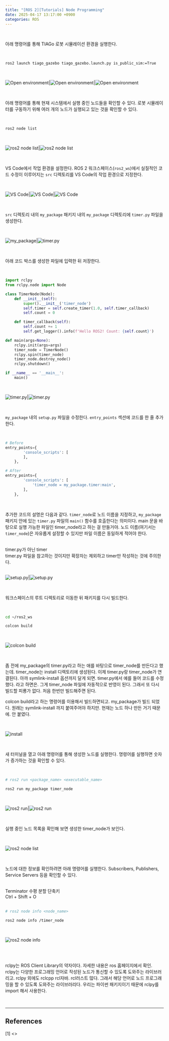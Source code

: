 ```yaml
---
title: "[ROS 2][Tutorials] Node Programming"
date: 2025-04-17 13:17:00 +0900
categories: ROS
---
```


&nbsp;

아래 명령어를 통해 TIAGo 로봇 시뮬레이션 환경을 실행한다.

<br>

```bash
ros2 launch tiago_gazebo tiago_gazebo.launch.py is_public_sim:=True
```

<br>

![Open environment](/assets/img/2025-04-17/open-environment-1.png)|![Open environment](/assets/img/2025-04-17/open-environment-2.png)|![Open environment](/assets/img/2025-04-17/open-environment-3.png)

<br>

아래 명령어를 통해 현재 시스템에서 실행 중인 노드들을 확인할 수 있다. 로봇 시뮬레이터를 구동하기 위해 여러 개의 노드가 실행되고 있는 것을 확인할 수 있다.

<br>

```bash
ros2 node list
```

<br>

![ros2 node list](/assets/img/2025-04-17/ros2-node-list-1.png)|![ros2 node list](/assets/img/2025-04-17/ros2-node-list-2.png)

<br>

VS Code에서 작업 환경을 설정한다. ROS 2 워크스페이스(`ros2_ws`)에서 실질적인 코드 수정이 이루어지는 `src` 디렉토리를 VS Code의 작업 환경으로 지정한다.

<br>

![VS Code](/assets/img/2025-04-17/vscode-1.png)|![VS Code](/assets/img/2025-04-17/vscode-2.png)|![VS Code](/assets/img/2025-04-17/vscode-3.png)

<br>

`src` 디렉토리 내의 `my_package` 패키지 내의 `my_package` 디렉토리에 `timer.py` 파일을 생성한다. 

<br>

![my_package](/assets/img/2025-04-17/my-package-1.png)|![timer.py](/assets/img/2025-04-17/timer-1.png)

<br>

아래 코드 박스를 생성한 파일에 입력한 뒤 저장한다.

<br>

```python
import rclpy
from rclpy.node import Node

class TimerNode(Node):
    def __init__(self):
        super().__init__('timer_node')
        self.timer = self.create_timer(1.0, self.timer_callback)
        self.count = 0

    def timer_callback(self):
        self.count += 1
        self.get_logger().info(f'Hello ROS2! Count: {self.count}')

def main(args=None):
    rclpy.init(args=args)
    timer_node = TimerNode()
    rclpy.spin(timer_node)
    timer_node.destroy_node()
    rclpy.shutdown()

if __name__ == '__main__':
    main()
```

<br>

![timer.py](/assets/img/2025-04-17/timer-2.png)|![timer.py](/assets/img/2025-04-17/timer-3.png)

<br>

`my_package` 내의 `setup.py` 파일을 수정한다. `entry_points` 섹션에 코드를 한 줄 추가한다.

<br>

```python
# Before
entry_points={
        'console_scripts': [
        ],
    },

# After
entry_points={
        'console_scripts': [
            'timer_node = my_package.timer:main',
        ],
    },
```

<br>

추가한 코드의 설명은 다음과 같다. `timer_node`로 노드 이름을 지정하고,  `my_package` 패키지 안에 있는 `timer.py` 파일의 `main()` 함수를 호출한다는 의미이다. main 문을 바탕으로 실행 가능한 파일인 timer_node라고 하는 걸 만들거야. 노드 이름(여기서는 `timer_node`)은 자유롭게 설정할 수 있지만 파일 이름은 동일하게 적어야 한다.

<br>

<div class="box-info">
<div class="title"> timer.py가 아닌 timer </div>
timer.py 파일을 참고하는 것이지만 확장자는 제외하고 timer만 작성하는 것에 주의한다.
</div>

<br>

![setup.py](/assets/img/2025-04-17/setup-1.png)|![setup.py](/assets/img/2025-04-17/setup-2.png)

<br>

워크스페이스의 루트 디렉토리로 이동한 뒤 패키지를 다시 빌드한다.

<br>

```bash
cd ~/ros2_ws

colcon build
```

<br>

![colcon build](/assets/img/2025-04-17/colcon-build.png)

<br>

좀 전에 my_package의 timer.py라고 하는 애를 바탕으로 timer_node를 만든다고 했는데. timer_node는 install 디렉토리에 생성된다. 이제 timer.py랑 timer_node가 연결된다. 아까 symlink-install 옵션까지 달게 되면. timer.py에서 예를 들어 코드를 수정했다. 라고 하면은. 그게 timer_node 파일에 자동적으로 반영이 된다. 그래서 또 다시 빌드할 피룡가 없다. 처음 한번만 빌드해주면 된다.

colcon build라고 하는 명령어를 이용해서 빌드하면되고. my_package가 빌드 되었다. 원래는 symlink-install 까지 붙여주어야 하지만. 현재는 노드 하나 만든 거기 때문에. 안 붙였다. 

<br>

![install](/assets/img/2025-04-17/install.png)

<br>

새 터미널을 열고 아래 명령어를 통해 생성한 노드를 실행한다. 명령어를 실행하면 숫자가 증가하는 것을 확인할 수 있다.

<br>

```bash
# ros2 run <package_name> <executable_name>

ros2 run my_package timer_node
```

<br>

![ros2 run](/assets/img/2025-04-17/ros2-run-1.png)|![ros2 run](/assets/img/2025-04-17/ros2-run-2.png)

<br>

실행 중인 노드 목록을 확인해 보면 생성한 timer_node가 보인다.

<br>

![ros2 node list](/assets/img/2025-04-17/ros2-node-list-3.png)

<br>

노드에 대한 정보를 확인하려면 아래 명령어를 실행한다. Subscribers, Publishers, Service Servers 등을 확인할 수 있다.


<br>

<div class="box-tip">
<div class="title"> Terminator 수평 분할 단축키 </div>
Ctrl + Shift + O
</div>



<br>

```bash
# ros2 node info <node_name>

ros2 node info /timer_node
```

<br>

![ros2 node info](/assets/img/2025-04-17/ros2-node-info.png)

<br>





<br>

rclpy는 ROS Client Library의 약자이다. 자세한 내용은 ros 홈페이지에서 확인. rclpy는 다양한 프로그래밍 언어로 작성된 노드가 통신할 수 있도록 도와주는 라이브러리고. rclpy 외에도 rclcpp rcl자바. rcl러스트 많다. 그래서 해당 언어로 노드 프로그래밍을 할 수 있도록 도와주는 라이브러리다. 우리는 파이썬 패키지이기 때문에 rclpy를 import 해서 사용한다.

<br>

---

## References

[1] <>

&nbsp;